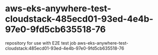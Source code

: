 # aws-eks-anywhere-test-cloudstack-485ecd01-93ed-4e4b-97e0-9fd5cb635518-76
repository for use with E2E test job aws-eks-anywhere-test-cloudstack:485ecd01-93ed-4e4b-97e0-9fd5cb635518-76
